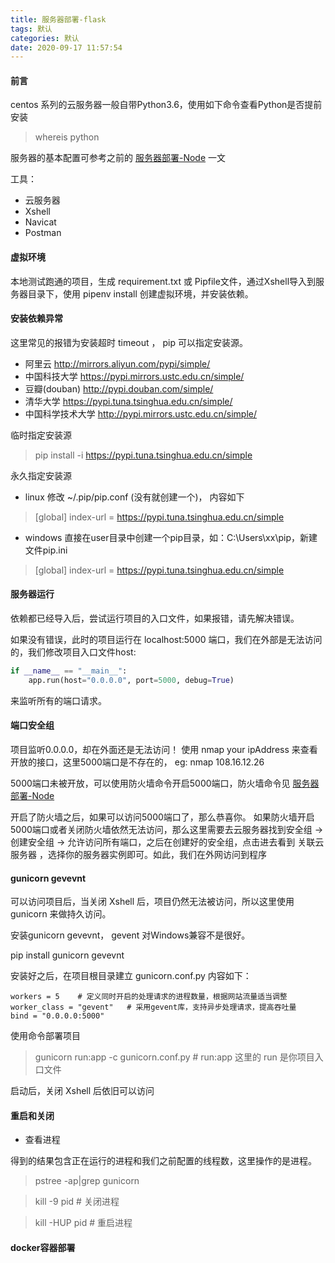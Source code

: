 ```yaml
---
title: 服务器部署-flask
tags: 默认
categories: 默认
date: 2020-09-17 11:57:54
---
```


#### 前言  

centos 系列的云服务器一般自带Python3.6，使用如下命令查看Python是否提前安装  

> whereis python

服务器的基本配置可参考之前的 [服务器部署-Node](http://fanghl.top/2020/06/09/server/#more) 一文  

工具： 

* 云服务器
* Xshell
* Navicat
* Postman

#### 虚拟环境

本地测试跑通的项目，生成 requirement.txt 或 Pipfile文件，通过Xshell导入到服务器目录下，使用 pipenv install 创建虚拟环境，并安装依赖。


#### 安装依赖异常  

这里常见的报错为安装超时 timeout ， pip 可以指定安装源。  

* 阿里云 http://mirrors.aliyun.com/pypi/simple/ 
* 中国科技大学 https://pypi.mirrors.ustc.edu.cn/simple/ 
* 豆瓣(douban) http://pypi.douban.com/simple/ 
* 清华大学 https://pypi.tuna.tsinghua.edu.cn/simple/ 
* 中国科学技术大学 http://pypi.mirrors.ustc.edu.cn/simple/

临时指定安装源  
>  pip install -i https://pypi.tuna.tsinghua.edu.cn/simple

永久指定安装源  

* linux  修改 ~/.pip/pip.conf (没有就创建一个)， 内容如下
> [global]
> index-url = https://pypi.tuna.tsinghua.edu.cn/simple

* windows  直接在user目录中创建一个pip目录，如：C:\Users\xx\pip，新建文件pip.ini  
> [global]
> index-url = https://pypi.tuna.tsinghua.edu.cn/simple

#### 服务器运行  

依赖都已经导入后，尝试运行项目的入口文件，如果报错，请先解决错误。  

如果没有错误，此时的项目运行在 localhost:5000 端口，我们在外部是无法访问的，我们修改项目入口文件host: 

```python 
if __name__ == "__main__": 
    app.run(host="0.0.0.0", port=5000, debug=True)
```
来监听所有的端口请求。

#### 端口安全组

项目监听0.0.0.0，却在外面还是无法访问！
使用 nmap your ipAddress 来查看开放的接口，这里5000端口是不存在的，
eg: nmap 108.16.12.26  

5000端口未被开放，可以使用防火墙命令开启5000端口，防火墙命令见 [服务器部署-Node](http://fanghl.top/2020/06/09/server/#more)   

开启了防火墙之后，如果可以访问5000端口了，那么恭喜你。
如果防火墙开启5000端口或者关闭防火墙依然无法访问，那么这里需要去云服务器找到安全组 -> 创建安全组 -> 允许访问所有端口，之后在创建好的安全组，点击进去看到 关联云服务器 ，选择你的服务器实例即可。如此，我们在外网访问到程序

#### gunicorn gevevnt  

可以访问项目后，当关闭 Xshell 后，项目仍然无法被访问，所以这里使用 gunicorn 来做持久访问。

安装gunicorn gevevnt， gevent 对Windows兼容不是很好。  

pip install gunicorn gevevnt  

安装好之后，在项目根目录建立 gunicorn.conf.py  内容如下：  

```
workers = 5    # 定义同时开启的处理请求的进程数量，根据网站流量适当调整
worker_class = "gevent"   # 采用gevent库，支持异步处理请求，提高吞吐量
bind = "0.0.0.0:5000"
```

使用命令部署项目  

> gunicorn run:app -c gunicorn.conf.py     # run:app 这里的 run 是你项目入口文件

启动后，关闭 Xshell 后依旧可以访问  

#### 重启和关闭  

* 查看进程  

得到的结果包含正在运行的进程和我们之前配置的线程数，这里操作的是进程。

> pstree -ap|grep gunicorn

> kill -9 pid   # 关闭进程

> kill -HUP pid  # 重启进程


#### docker容器部署





